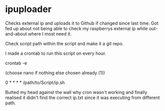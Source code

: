 # ipuploader
Checks external ip and uploads it to Github if changed since last time.
Got fed up about not being able to check my raspberrys external ip while out-and-about where I most need it.

Check script path within the script and make it a git repo.

I made a crontab to run this script on every hour. 

crontab -e

(choose nano if nothing else chosen already (1))

0 * * * * /path/to/Script/ip.sh


Butted my head against the wall why cron wasn't working and finally realised it didn't find the correct ip.txt since it was executing from different path.
